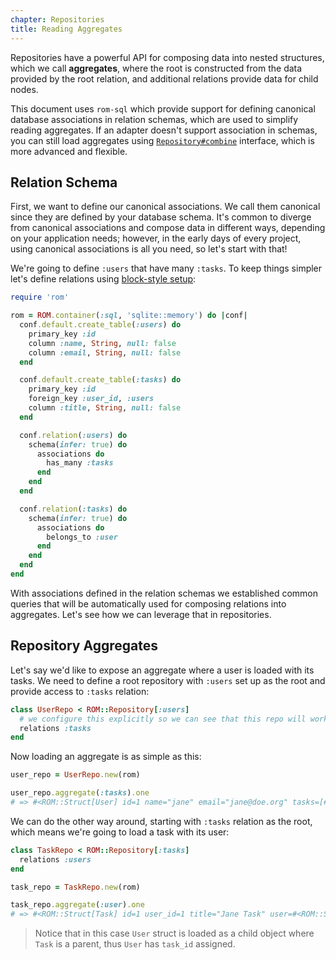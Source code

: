 ```yaml
---
chapter: Repositories
title: Reading Aggregates
---
```


Repositories have a powerful API for composing data into nested structures, which
we call **aggregates**, where the root is constructed from the data provided by
the root relation, and additional relations provide data for child nodes.

This document uses `rom-sql` which provide support for defining canonical database
associations in relation schemas, which are used to simplify reading aggregates.
If an adapter doesn't support association in schemas, you can still load aggregates
using [`Repository#combine`](/learn/repositories/combine-interface) interface,
which is more advanced and flexible.

## Relation Schema

First, we want to define our canonical associations. We call them canonical since
they are defined by your database schema. It's common to diverge from canonical
associations and compose data in different ways, depending on your application needs;
however, in the early days of every project, using canonical associations is all
you need, so let's start with that!

We're going to define `:users` that have many `:tasks`. To keep things simpler
let's define relations using [block-style setup](/getting-started/block-style-setup):

``` ruby
require 'rom'

rom = ROM.container(:sql, 'sqlite::memory') do |conf|
  conf.default.create_table(:users) do
    primary_key :id
    column :name, String, null: false
    column :email, String, null: false
  end

  conf.default.create_table(:tasks) do
    primary_key :id
    foreign_key :user_id, :users
    column :title, String, null: false
  end

  conf.relation(:users) do
    schema(infer: true) do
      associations do
        has_many :tasks
      end
    end
  end

  conf.relation(:tasks) do
    schema(infer: true) do
      associations do
        belongs_to :user
      end
    end
  end
end
```

With associations defined in the relation schemas we established common queries
that will be automatically used for composing relations into aggregates. Let's
see how we can leverage that in repositories.

## Repository Aggregates

Let's say we'd like to expose an aggregate where a user is loaded with its tasks.
We need to define a root repository with `:users` set up as the root and provide
access to `:tasks` relation:

``` ruby
class UserRepo < ROM::Repository[:users]
  # we configure this explicitly so we can see that this repo will work with tasks relation too
  relations :tasks
end
```

Now loading an aggregate is as simple as this:

``` ruby
user_repo = UserRepo.new(rom)

user_repo.aggregate(:tasks).one
# => #<ROM::Struct[User] id=1 name="jane" email="jane@doe.org" tasks=[#<ROM::Struct[Task] id=1 user_id=1 title="Jane Task">]>
```

We can do the other way around, starting with `:tasks` relation as the root, which
means we're going to load a task with its user:

``` ruby
class TaskRepo < ROM::Repository[:tasks]
  relations :users
end

task_repo = TaskRepo.new(rom)

task_repo.aggregate(:user).one
# => #<ROM::Struct[Task] id=1 user_id=1 title="Jane Task" user=#<ROM::Struct[User] id=1 name="jane" email="jane@doe.org" task_id=1>>
```

> Notice that in this case `User` struct is loaded as a child object where `Task`
> is a parent, thus `User` has `task_id` assigned.
